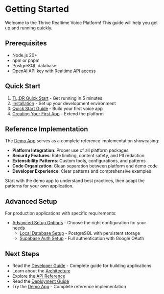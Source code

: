 # Getting Started

Welcome to the Thrive Realtime Voice Platform! This guide will help you get up and running quickly.

## Prerequisites

- Node.js 20+
- npm or pnpm
- PostgreSQL database
- OpenAI API key with Realtime API access

## Quick Start

1. [TL;DR Quick Start](./tldr.md) - Get running in 5 minutes
2. [Installation](./installation.md) - Set up your development environment
3. [Quick Start Guide](./quick-start.md) - Build your first voice app
4. [Creating Your First App](./first-app.md) - Extend the platform

## Reference Implementation

The [Demo App](../../apps/demo-voice/README.md) serves as a complete reference implementation showcasing:

- **Platform Integration**: Proper use of all platform packages
- **Security Features**: Rate limiting, content safety, and PII redaction
- **Extensibility Patterns**: Custom tools, configurations, and patterns
- **Code Organization**: Clean separation between platform and demo code
- **Developer Experience**: Clear patterns and comprehensive examples

Start with the demo app to understand best practices, then adapt the patterns for your own application.

## Advanced Setup

For production applications with specific requirements:

- [Advanced Setup Options](./advanced-setup/) - Choose the right configuration for your needs
  - [Local Database Setup](./advanced-setup/local-database.md) - PostgreSQL with persistent storage
  - [Supabase Auth Setup](./advanced-setup/supabase-auth.md) - Full authentication with Google OAuth

## Next Steps

- Read the [Developer Guide](../guides/developer-guide.md) - Complete guide for building applications
- Learn about the [Architecture](../architecture/)
- Explore the [API Reference](../api/)
- Read the [Deployment Guide](../deployment/)
- Try the [Demo App](../../apps/demo-voice/README.md) - Complete reference implementation
